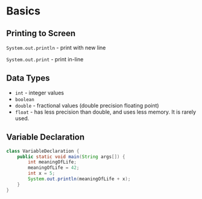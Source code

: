 # Basics
## Printing to Screen
`System.out.println` - print with new line

`System.out.print` - print in-line

## Data Types
- `int` - integer values
- `boolean` 
- `double` - fractional values (double precision floating point)
- `float` - has less precision than double, and uses less memory. It is rarely used.

## Variable Declaration

```java
class VariableDeclaration {
    public static void main(String args[]) {
        int meaningOfLife;
        meaningOfLife = 42;
        int x = 5;
        System.out.println(meaningOfLife + x);
    }
}
```

